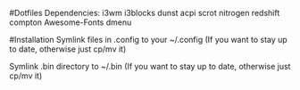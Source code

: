 #Dotfiles
Dependencies:
i3wm 
i3blocks 
dunst 
acpi 
scrot 
nitrogen 
redshift 
compton 
Awesome-Fonts 
dmenu 

#Installation
Symlink files in .config to your ~/.config (If you want to stay up to date, otherwise just cp/mv it)

Symlink .bin directory to ~/.bin (If you want to stay up to date, otherwise just cp/mv it)
